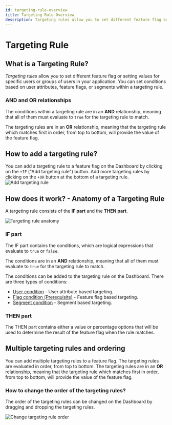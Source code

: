 ```yaml
---
id: targeting-rule-overview
title: Targeting Rule Overview
description: Targeting rules allow you to set different feature flag or setting values for specific users or groups of users in your application.
---
```


# Targeting Rule

## What is a Targeting Rule?

*Targeting rules* allow you to set different feature flag or setting values for specific users or groups of users in your application. You can set conditions based on user attributes, feature flags, or segments within a targeting rule.

### AND and OR relationships

The conditions within a targeting rule are in an **AND** relationship, meaning that all of them must evaluate to `true` for the targeting rule to match.

The targeting rules are in an **OR** relationship, meaning that the targeting rule which matches first in order, from top to bottom, will provide the value of the feature flag.

## How to add a targeting rule?

You can add a targeting rule to a feature flag on the Dashboard by clicking on the `+IF` ("Add targeting rule") button. Add more targeting rules by clicking on the `+OR` button at the bottom of a targeting rule.
![Add targeting rule](/assets/targeting/targeting-rule/add-rule.jpg)

## How does it work? - Anatomy of a Targeting Rule

A targeting rule consists of the **IF part** and the **THEN part**.

![Targeting rule anatomy](/assets/targeting/targeting-rule/targeting-rule.jpg)

### IF part

The IF part contains the conditions, which are logical expressions that evaluate to `true` or `false`.

The conditions are in an **AND** relationship, meaning that all of them must evaluate to `true` for the targeting rule to match.

The conditions can be added to the targeting rule on the Dashboard. There are three types of conditions:
- [User condition](/targeting/targeting-rules/user-condition) - User attribute based targeting.
- [Flag condition (Prerequisite)](/targeting/targeting-rules/) - Feature flag based targeting.
- [Segment condition](/targeting/targeting-rules/segment-condition) - Segment based targeting.

### THEN part

The THEN part contains either a value or percentage options that will be used to determine the result of the feature flag when the rule matches.

## Multiple targeting rules and ordering
You can add multiple targeting rules to a feature flag. The targeting rules are evaluated in order, from top to bottom.
The targeting rules are in an **OR** relationship, meaning that the targeting rule which matches first in order, from top to bottom, will provide the value of the feature flag.

### How to change the order of the targeting rules?

The order of the targeting rules can be changed on the Dashboard by dragging and dropping the targeting rules.

![Change targeting rule order](/assets/targeting/targeting-rule/reorder.jpg)